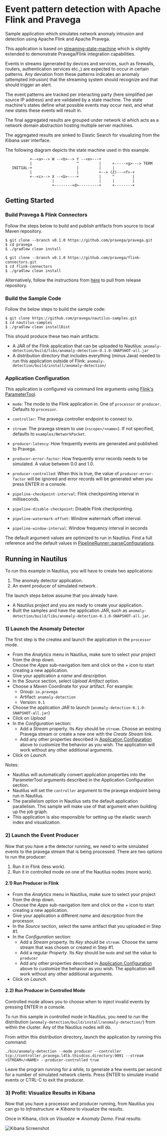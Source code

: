 # Event pattern detection with Apache Flink and Pravega

Sample application which simulates network anomaly intrusion and detection using Apache Flink and Apache Pravega.

This application is based on [streaming-state-machine](https://github.com/StephanEwen/flink-demos/tree/master/streaming-state-machine) which is slightly extended to demonstrate Pravega/Flink integration capabilities.

Events in streams (generated by devices and services, such as firewalls, routers, authentication services etc.,) are expected to occur in certain patterns. Any deviation from these patterns indicates an anomaly (attempted intrusion) that the streaming system should recognize and that should trigger an alert.

The event patterns are tracked per interacting party (here simplified per source IP address) and are validated by a state machine. The state machine's states define what possible events may occur next, and what new states these events will result in.

The final aggregated results are grouped under network id which acts as a network domain abstraction hosting multiple server machines.

The aggregated results are sinked to Elastic Search for visualizing from the Kibana user interface.

The following diagram depicts the state machine used in this example.

```
           +--<a>--> W --<b>--> Y --<e>---+
           |                    ^         |     +-----<g>---> TERM
   INITIAL-+                    |         |     |
           |                    |         +--> (Z)---<f>-+
           +--<c>--> X --<b>----+         |     ^        |
                     |                    |     |        |
                     +--------<d>---------+     +--------+
```

## Getting Started

### Build Pravega & Flink Connectors

Follow the steps below to build and publish artifacts from source to local Maven repository.

```
$ git clone --branch v0.1.0 https://github.com/pravega/pravega.git
$ cd pravega
$ ./gradlew clean install

$ git clone --branch v0.1.0 https://github.com/pravega/flink-connectors.git
$ cd flink-connectors
$ ./gradlew clean install
```

Alternatively, follow the instructions from [here](http://pravega.io/docs/getting-started/) to pull from release repository.

### Build the Sample Code

Follow the below steps to build the sample code:

```
$ git clone https://github.com/pravega/nautilus-samples.git
$ cd nautilus-samples
$ ./gradlew clean installDist
```

This should produce these two main artifacts:

* A JAR of the Flink application that can be uploaded to Nautilus: `anomaly-detection/build/libs/anomaly-detection-0.1.0-SNAPSHOT-all.jar`
* A distribution directory that includes everything (minus Java) needed to run this application outside of Flink: `anomaly-detection/build/install/anomaly-detection/`

### Application Configuration

This application is configured via command line arguments using [Flink's ParameterTool](https://ci.apache.org/projects/flink/flink-docs-release-1.3/dev/best_practices.html#parsing-command-line-arguments-and-passing-them-around-in-your-flink-application).

* `mode`: The mode to the Flink application in. One of `processor` or `producer`. Defaults to `processor`.
* `controller`: The pravega controller endpoint to connect to.
* `stream`: The pravega stream to use (`<scope>/<name>`). If not specified, defaults to `examples/NetworkPacket`.

* `producer-latency`: How frequently events are generated and published to Pravega.
* `producer-error-factor`: How frequently error records needs to be simulated. A value between 0.0 and 1.0.
* `producer-controlled`: When this is true, the value of `producer-error-factor` will be ignored and error records will be generated when you press ENTER in a console.

* `pipeline-checkpoint-interval`: Flink checkpointing interval in milliseconds.
* `pipeline-disable-checkpoint`: Disable Flink checkpointing.
* `pipeline-watermark-offset`: Window watermark offset interval.
* `pipeline-window-interval`: Window frequency interval in seconds

The default argument values are optimized to run in Nautilus. Find a full reference and the default values in [PipelineRunner::parseConfigurations](src/main/java/io/pravega/anomalydetection/event/pipeline/PipelineRunner.java).


## Running in Nautilus

To run this example in Nautilus, you will have to create two applications:

1) The anomaly detector application.
2) An event producer of simulated network .

The launch steps below assume that you already have:

* A Nautilus project and you are ready to create your application.
* Built the samples and have the application JAR, such as `anomaly-detection/build/libs/anomaly-detection-0.1.0-SNAPSHOT-all.jar`.

### 1) Launch the Anomaly Detector

The first step is the createa and launch the application in the `processor` mode.

* From the _Analytics_ menu in Nautilus, make sure to select your project from the drop down.
* Choose the _Apps_ sub-navigation item and click on the _+_ icon to start creating a new application.
* Give your application a _name_ and _description_.
* In the _Source_ section, select _Upload Artifact_ option.
* Choose a Maven Coordinate for your artifact. For example:
    * Group: `io.pravega`
    * Artifact: `anomaly-detection`
    * Version: `0.1`
* Choose the application JAR to launch (`anomaly-detection-0.1.0-SNAPSHOT-all.jar`)
* Click on _Upload_
* In the _Configuration_ section:
    * Add a _Stream_ property. Its _Key_ should be `stream`. Choose an existing Pravega stream or create a new one with the _Create Stream_ link.
    * Add any other properties described in [Application Configuration](#application-configuration) above to customize the behavior as you wish. The application will work without any other additional arguments.
* Click on _Launch_.

Notes:

* Nautilus will automatically convert application properties into the ParameterTool arguments described in the Application Configuration section.
* Nautilus will set the `controller` argument to the pravega endpoint being run in Nautilus.
* The parallelism option in Nautilus sets the default application parallelism. This sample will make use of that argument when building up the job graph.
* This application is also responsible for setting up the elastic search index and visualization.

### 2) Launch the Event Producer

Now that you have a the detector running, we need to write simulated events to the pravega stream that is being processed. There are two options to run the producer:

1) Run it in Flink (less work).
2) Run it in controlled mode on one of the Nautilus nodes (more work).

#### 2.1) Run Producer in Flink

* From the _Analytics_ menu in Nautilus, make sure to select your project from the drop down.
* Choose the _Apps_ sub-navigation item and click on the _+_ icon to start creating a new application.
* Give your application a different _name_ and _description_ from the processor.
* In the _Source_ section, select the same artifact that you uploaded in Step #1.
* In the _Configuration_ section:
    * Add a _Stream_ property. Its _Key_ should be `stream`. Choose the same stream that was chosen or created in Step #1.
    * Add a regular _Property_. Its _Key_ should be `mode` and set the value to `producer`
    * Add any other properties described in [Application Configuration](#application-configuration) above to customize the behavior as you wish. The application will work without any other additional arguments.
* Click on _Launch_.

#### 2.2) Run Producer in Controlled Mode

Controlled mode allows you to choose when to inject invalid events by pressing ENTER in a console.

To run this sample in controlled mode in Nautilus, you need to run the distribution (`anomaly-detection/build/install/anomaly-detection/`) from within the cluster. Any of the Nautilus nodes will do.

From within this distribution directory, launch the application by running this command:

```
./bin/anomaly-detection --mode producer --controller tcp://controller.pravega.l4lb.thisdcos.directory:9091 --stream <STREAM>/<NAME> --producer-controlled true
```

Leave the program running for a while, to generate a few events per second for a number of simulated network clients. Press ENTER to simulate invalid events or CTRL-C to exit the producer.


### 3) Profit: Visualize Results in Kibana

Now that you have a processor and producer running, from Nautilus you can go to _Infrastructure_ => _Kibana_ to visualize the results.

Once in Kibana, click on _Visualize_ => _Anomaly Demo_. Final results:

![Kibana Screenshot](./src/main/resources/Network-Anomaly.png?raw=true "Kibana Screenshot")
